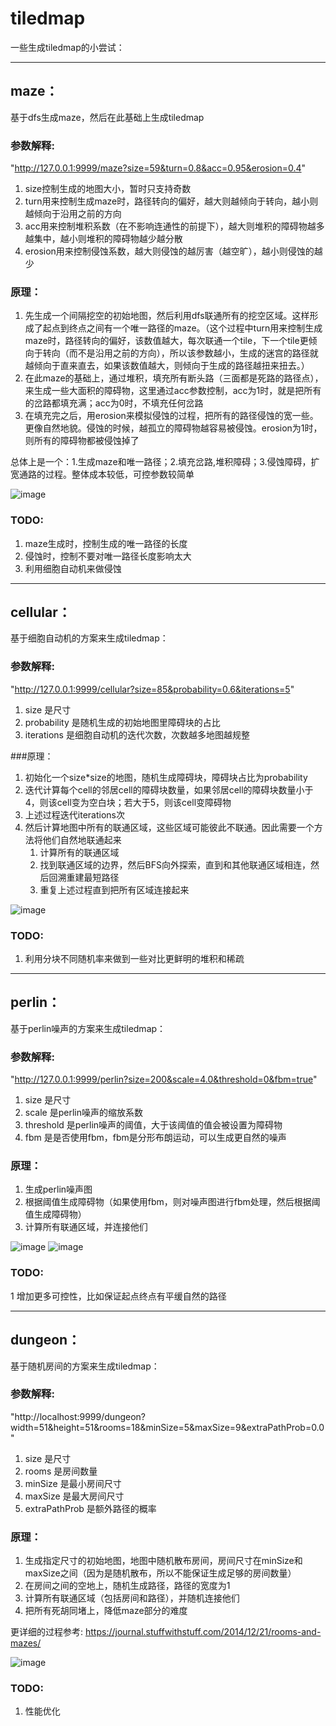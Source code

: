 # tiledmap
一些生成tiledmap的小尝试：

***



## maze：
基于dfs生成maze，然后在此基础上生成tiledmap

### 参数解释:

"http://127.0.0.1:9999/maze?size=59&turn=0.8&acc=0.95&erosion=0.4"


1. size控制生成的地图大小，暂时只支持奇数
2. turn用来控制生成maze时，路径转向的偏好，越大则越倾向于转向，越小则越倾向于沿用之前的方向
3. acc用来控制堆积系数（在不影响连通性的前提下），越大则堆积的障碍物越多越集中，越小则堆积的障碍物越少越分散
4. erosion用来控制侵蚀系数，越大则侵蚀的越厉害（越空旷），越小则侵蚀的越少


### 原理：
1. 先生成一个间隔挖空的初始地图，然后利用dfs联通所有的挖空区域。这样形成了起点到终点之间有一个唯一路径的maze。（这个过程中turn用来控制生成maze时，路径转向的偏好，该数值越大，每次联通一个tile，下一个tile更倾向于转向（而不是沿用之前的方向），所以该参数越小，生成的迷宫的路径就越倾向于直来直去，如果该数值越大，则倾向于生成的路径越扭来扭去。）
2. 在此maze的基础上，通过堆积，填充所有断头路（三面都是死路的路径点），来生成一些大面积的障碍物，这里通过acc参数控制，acc为1时，就是把所有的岔路都填充满；acc为0时，不填充任何岔路
3. 在填充完之后，用erosion来模拟侵蚀的过程，把所有的路径侵蚀的宽一些。更像自然地貌。侵蚀的时候，越孤立的障碍物越容易被侵蚀。erosion为1时，则所有的障碍物都被侵蚀掉了

总体上是一个：1.生成maze和唯一路径；2.填充岔路,堆积障碍；3.侵蚀障碍，扩宽通路的过程。整体成本较低，可控参数较简单

![image](https://github.com/wddllyy/tiledmap/blob/main/doc/IMG/Screenshot_maze.png)

### TODO: 
 1. maze生成时，控制生成的唯一路径的长度
 2. 侵蚀时，控制不要对唯一路径长度影响太大
 3. 利用细胞自动机来做侵蚀
   
   
***


## cellular：
基于细胞自动机的方案来生成tiledmap：

### 参数解释:



"http://127.0.0.1:9999/cellular?size=85&probability=0.6&iterations=5"

1. size 是尺寸
2. probability 是随机生成的初始地图里障碍块的占比
3. iterations 是细胞自动机的迭代次数，次数越多地图越规整

###原理：
1. 初始化一个size*size的地图，随机生成障碍块，障碍块占比为probability
2. 迭代计算每个cell的邻居cell的障碍块数量，如果邻居cell的障碍块数量小于4，则该cell变为空白块；若大于5，则该cell变障碍物
3. 上述过程迭代iterations次
4. 然后计算地图中所有的联通区域，这些区域可能彼此不联通。因此需要一个方法将他们自然地联通起来
    1. 计算所有的联通区域
    2. 找到联通区域的边界，然后BFS向外探索，直到和其他联通区域相连，然后回溯重建最短路径
    3. 重复上述过程直到把所有区域连接起来

![image](https://github.com/wddllyy/tiledmap/blob/main/doc/IMG/Screenshot_cellular.png)

### TODO:
1. 利用分块不同随机率来做到一些对比更鲜明的堆积和稀疏

***

## perlin：
基于perlin噪声的方案来生成tiledmap：

### 参数解释:
"http://127.0.0.1:9999/perlin?size=200&scale=4.0&threshold=0&fbm=true"

1. size 是尺寸
2. scale 是perlin噪声的缩放系数
3. threshold 是perlin噪声的阈值，大于该阈值的值会被设置为障碍物
4. fbm 是是否使用fbm，fbm是分形布朗运动，可以生成更自然的噪声

### 原理：
1. 生成perlin噪声图
2. 根据阈值生成障碍物（如果使用fbm，则对噪声图进行fbm处理，然后根据阈值生成障碍物）
3. 计算所有联通区域，并连接他们

![image](https://github.com/wddllyy/tiledmap/blob/main/doc/IMG/Screenshot_perlin.png)
![image](https://github.com/wddllyy/tiledmap/blob/main/doc/IMG/Screenshot_perlinFBM.png)



### TODO:
1 增加更多可控性，比如保证起点终点有平缓自然的路径

***

## dungeon：
基于随机房间的方案来生成tiledmap：

### 参数解释:
"http://localhost:9999/dungeon?width=51&height=51&rooms=18&minSize=5&maxSize=9&extraPathProb=0.0"

1. size 是尺寸
2. rooms 是房间数量
3. minSize 是最小房间尺寸
4. maxSize 是最大房间尺寸
5. extraPathProb 是额外路径的概率

### 原理：
1. 生成指定尺寸的初始地图，地图中随机散布房间，房间尺寸在minSize和maxSize之间（因为是随机散布，所以不能保证生成足够的房间数量）
2. 在房间之间的空地上，随机生成路径，路径的宽度为1
3. 计算所有联通区域（包括房间和路径），并随机连接他们
4. 把所有死胡同堵上，降低maze部分的难度

更详细的过程参考: https://journal.stuffwithstuff.com/2014/12/21/rooms-and-mazes/

![image](https://github.com/wddllyy/tiledmap/blob/main/doc/IMG/Screenshot_dungeon.png)

### TODO:
1. 性能优化

